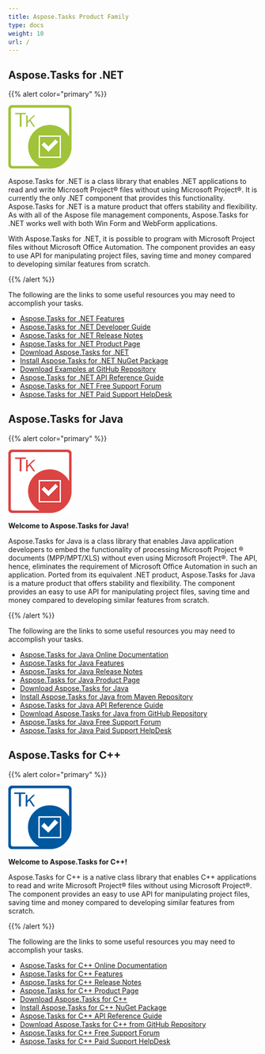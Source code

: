```yaml
---
title: Aspose.Tasks Product Family
type: docs
weight: 10
url: /
---
```


## **Aspose.Tasks for .NET**

{{% alert color="primary" %}} 

![Aspose.Tasks for .NET Product Logo](home_1.png)

Aspose.Tasks for .NET is a class library that enables .NET applications to read and write Microsoft Project® files without using Microsoft Project®. It is currently the only .NET component that provides this functionality. Aspose.Tasks for .NET is a mature product that offers stability and flexibility. As with all of the Aspose file management components, Aspose.Tasks for .NET works well with both Win Form and WebForm applications.

With Aspose.Tasks for .NET, it is possible to program with Microsoft Project files without Microsoft Office Automation. The component provides an easy to use API for manipulating project files, saving time and money compared to developing similar features from scratch.

{{% /alert %}} 

The following are the links to some useful resources you may need to accomplish your tasks.

- [Aspose.Tasks for .NET Features](/tasks/net/product-overview/)
- [Aspose.Tasks for .NET Developer Guide](/tasks/net/developer-guide/)
- [Aspose.Tasks for .NET Release Notes](/tasks/net/release-notes/)
- [Aspose.Tasks for .NET Product Page](https://products.aspose.com/tasks/net/)
- [Download Aspose.Tasks for .NET](https://downloads.aspose.com/tasks/net/)
- [Install Aspose.Tasks for .NET NuGet Package](https://www.nuget.org/packages/Aspose.Tasks/)
- [Download Examples at GitHub Repository](https://github.com/aspose-tasks/Aspose.Tasks-for-.NET)
- [Aspose.Tasks for .NET API Reference Guide](https://apireference.aspose.com/tasks/net)
- [Aspose.Tasks for .NET Free Support Forum](https://forum.aspose.com/c/tasks/15)
- [Aspose.Tasks for .NET Paid Support HelpDesk](https://helpdesk.aspose.com/)

## **Aspose.Tasks for Java**

{{% alert color="primary" %}}

![Aspose.Tasks for Java Product Logo](home_2.png)

**Welcome to Aspose.Tasks for Java!**

Aspose.Tasks for Java is a class library that enables Java application developers to embed the functionality of processing Microsoft Project ® documents (MPP/MPT/XLS) without even using Microsoft Project®. The API, hence, eliminates the requirement of Microsoft Office Automation in such an application. Ported from its equivalent .NET product, Aspose.Tasks for Java is a mature product that offers stability and flexibility. The component provides an easy to use API for manipulating project files, saving time and money compared to developing similar features from scratch.

{{% /alert %}} 

The following are the links to some useful resources you may need to accomplish your tasks.

- [Aspose.Tasks for Java Online Documentation](/tasks/java/)
- [Aspose.Tasks for Java Features](/tasks/java/product-overview/)
- [Aspose.Tasks for Java Release Notes](/tasks/java/release-notes/)
- [Aspose.Tasks for Java Product Page](https://products.aspose.com/tasks/java)
- [Download Aspose.Tasks for Java](https://downloads.aspose.com/tasks/java)
- [Install Aspose.Tasks for Java from Maven Repository](/tasks/java/installation/)
- [Aspose.Tasks for Java API Reference Guide](https://apireference.aspose.com/tasks/java)
- [Download Aspose.Tasks for Java from GitHub Repository](https://github.com/aspose-tasks/Aspose.Tasks-for-Java)
- [Aspose.Tasks for Java Free Support Forum](https://forum.aspose.com/c/tasks/15)
- [Aspose.Tasks for Java Paid Support HelpDesk](https://helpdesk.aspose.com/)

## **Aspose.Tasks for C++**

{{% alert color="primary" %}}

![Aspose.Tasks for C++ Product Logo](home_3.png)

**Welcome to Aspose.Tasks for C++!**

Aspose.Tasks for C++ is a native class library that enables C++ applications to read and write Microsoft Project® files without using Microsoft Project®. The component provides an easy to use API for manipulating project files, saving time and money compared to developing similar features from scratch.

{{% /alert %}} 

The following are the links to some useful resources you may need to accomplish your tasks.

- [Aspose.Tasks for C++ Online Documentation](/tasks/cpp/)
- [Aspose.Tasks for C++ Features](/tasks/cpp/product-overview/)
- [Aspose.Tasks for C++ Release Notes](/tasks/cpp/release-notes/)
- [Aspose.Tasks for C++ Product Page](https://products.aspose.com/tasks/cpp/)
- [Download Aspose.Tasks for C++](https://downloads.aspose.com/tasks/cpp/)
- [Install Aspose.Tasks for C++ NuGet Package](https://www.nuget.org/packages/Aspose.Tasks.Cpp/)
- [Aspose.Tasks for C++ API Reference Guide](https://apireference.aspose.com/tasks/cpp)
- [Download Aspose.Tasks for C++ from GitHub Repository](https://github.com/aspose-tasks/Aspose.Tasks-for-C)
- [Aspose.Tasks for C++ Free Support Forum](https://forum.aspose.com/c/tasks/15)
- [Aspose.Tasks for C++ Paid Support HelpDesk](https://helpdesk.aspose.com/)
